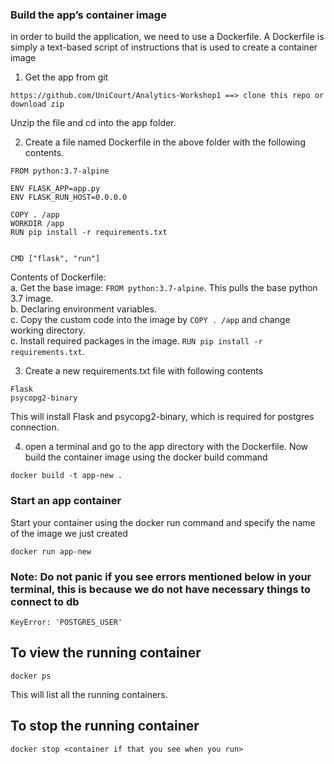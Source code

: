 ### Build the app’s container image
in order to build the application, we need to use a Dockerfile. A Dockerfile is simply a text-based script of instructions that is used to create a container image

1. Get the app from git
```    
https://github.com/UniCourt/Analytics-Workshop1 ==> clone this repo or download zip
```
Unzip the file and cd into the app folder.

2. Create a file named Dockerfile in the above folder with the following contents.
```
FROM python:3.7-alpine

ENV FLASK_APP=app.py
ENV FLASK_RUN_HOST=0.0.0.0

COPY . /app
WORKDIR /app
RUN pip install -r requirements.txt


CMD ["flask", "run"]
```
Contents of Dockerfile:<br>
a. Get the base image: `FROM python:3.7-alpine`. This pulls the base python 3.7 image.<br>
b. Declaring environment variables.<br>
c. Copy the custom code into the image by `COPY . /app` and change working directory.<br>
c. Install required packages in the image. `RUN pip install -r requirements.txt`.<br>

3. Create a new requirements.txt file with following contents

```
Flask
psycopg2-binary
````
This will install Flask and psycopg2-binary, which is required for postgres connection.


4. open a terminal and go to the app directory with the Dockerfile. Now build the container image using the docker build command
```
docker build -t app-new .
````
<!-- Remember the -d and -p flags? We’re running the new container in “detached” mode (in the background) and creating a mapping between the host’s port 8000 to the container’s port 3000. Without the port mapping, we wouldn’t be able to access the application. -->

### Start an app container

Start your container using the docker run command and specify the name of the image we just created
```commandline
docker run app-new
```

### Note: Do not panic if you see errors mentioned below in your terminal, this is because we do not have necessary things to connect to db
```commandline
KeyError: 'POSTGRES_USER'
```

## To view the running container
```commandline
docker ps
```
This will list all the running containers.

## To stop the running container

    docker stop <container if that you see when you run>
